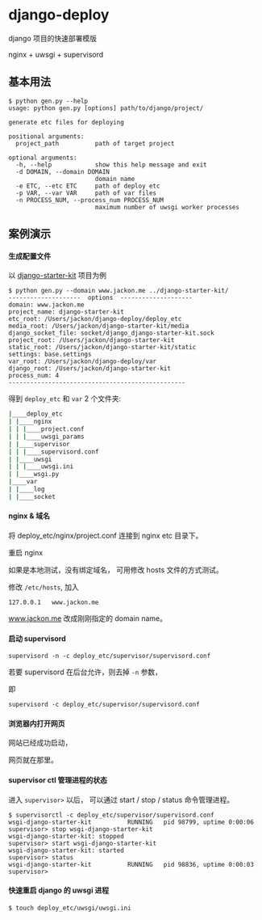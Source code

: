 # django-deploy

django 项目的快速部署模版

nginx + uwsgi + supervisord

## 基本用法

```
$ python gen.py --help
usage: python gen.py [options] path/to/django/project/

generate etc files for deploying

positional arguments:
  project_path          path of target project

optional arguments:
  -h, --help            show this help message and exit
  -d DOMAIN, --domain DOMAIN
                        domain name
  -e ETC, --etc ETC     path of deploy etc
  -p VAR, --var VAR     path of var files
  -n PROCESS_NUM, --process_num PROCESS_NUM
                        maximum number of uwsgi worker processes
```

## 案例演示

#### 生成配置文件

以 [django-starter-kit](https://github.com/JackonYang/django-starter-kit) 项目为例

```shell
$ python gen.py --domain www.jackon.me ../django-starter-kit/
--------------------  options  --------------------
domain: www.jackon.me
project_name: django-starter-kit
etc_root: /Users/jackon/django-deploy/deploy_etc
media_root: /Users/jackon/django-starter-kit/media
django_socket_file: socket/django_django-starter-kit.sock
project_root: /Users/jackon/django-starter-kit
static_root: /Users/jackon/django-starter-kit/static
settings: base.settings
var_root: /Users/jackon/django-deploy/var
django_root: /Users/jackon/django-starter-kit
process_num: 4
-------------------------------------------------
```

得到 `deploy_etc` 和 `var` 2 个文件夹:

```bash
|____deploy_etc
| |____nginx
| | |____project.conf
| | |____uwsgi_params
| |____supervisor
| | |____supervisord.conf
| |____uwsgi
| | |____uwsgi.ini
| |____wsgi.py
|____var
| |____log
| |____socket
```

#### nginx & 域名

将 deploy_etc/nginx/project.conf 连接到 nginx etc 目录下。

重启 nginx

如果是本地测试，没有绑定域名，
可用修改 hosts 文件的方式测试。

修改 `/etc/hosts`,
加入

```
127.0.0.1	www.jackon.me
```

www.jackon.me 改成刚刚指定的 domain name。

#### 启动 supervisord

```
supervisord -n -c deploy_etc/supervisor/supervisord.conf
```

若要 supervisord 在后台允许，则去掉 `-n` 参数，

即

```
supervisord -c deploy_etc/supervisor/supervisord.conf
```

#### 浏览器内打开网页

网站已经成功启动，

网页就在那里。

#### supervisor ctl 管理进程的状态

进入 `supervisor>` 以后，
可以通过 start / stop / status 命令管理进程。

```
$ supervisorctl -c deploy_etc/supervisor/supervisord.conf
wsgi-django-starter-kit          RUNNING   pid 98799, uptime 0:00:06
supervisor> stop wsgi-django-starter-kit
wsgi-django-starter-kit: stopped
supervisor> start wsgi-django-starter-kit
wsgi-django-starter-kit: started
supervisor> status
wsgi-django-starter-kit          RUNNING   pid 98836, uptime 0:00:03
supervisor>
```

#### 快速重启 django 的 uwsgi 进程

```shell
$ touch deploy_etc/uwsgi/uwsgi.ini
```
